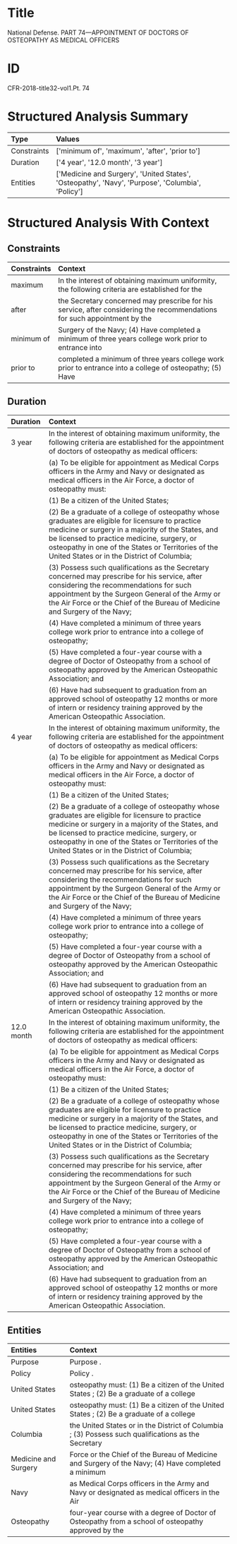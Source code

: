 # Title

 National Defense. PART 74—APPOINTMENT OF DOCTORS OF OSTEOPATHY AS MEDICAL OFFICERS


# ID

 CFR-2018-title32-vol1.Pt. 74


# Structured Analysis Summary

| Type        | Values                                                                                           |
|:------------|:-------------------------------------------------------------------------------------------------|
| Constraints | ['minimum of', 'maximum', 'after', 'prior to']                                                   |
| Duration    | ['4 year', '12.0 month', '3 year']                                                               |
| Entities    | ['Medicine and Surgery', 'United States', 'Osteopathy', 'Navy', 'Purpose', 'Columbia', 'Policy'] |


# Structured Analysis With Context

 


## Constraints

| Constraints   | Context                                                                                                                  |
|:--------------|:-------------------------------------------------------------------------------------------------------------------------|
| maximum       | In the interest of obtaining  maximum uniformity, the following criteria are established for the                         |
| after         | the Secretary concerned may prescribe for his service, after considering the recommendations for such appointment by the |
| minimum of    | Surgery of the Navy; (4) Have completed a minimum of three years college work prior to entrance into                     |
| prior to      | completed a minimum of three years college work prior to entrance into a college of osteopathy; (5) Have                 |


## Duration

| Duration   | Context                                                                                                                                                                                                                                                                                                                  |
|:-----------|:-------------------------------------------------------------------------------------------------------------------------------------------------------------------------------------------------------------------------------------------------------------------------------------------------------------------------|
| 3 year     | In the interest of obtaining maximum uniformity, the following criteria are established for the appointment of doctors of osteopathy as medical officers:                                                                                                                                                                |
|            |               (a) To be eligible for appointment as Medical Corps officers in the Army and Navy or designated as medical officers in the Air Force, a doctor of osteopathy must:                                                                                                                                         |
|            |               (1) Be a citizen of the United States;                                                                                                                                                                                                                                                                     |
|            |               (2) Be a graduate of a college of osteopathy whose graduates are eligible for licensure to practice medicine or surgery in a majority of the States, and be licensed to practice medicine, surgery, or osteopathy in one of the States or Territories of the United States or in the District of Columbia; |
|            |               (3) Possess such qualifications as the Secretary concerned may prescribe for his service, after considering the recommendations for such appointment by the Surgeon General of the Army or the Air Force or the Chief of the Bureau of Medicine and Surgery of the Navy;                                   |
|            |               (4) Have completed a minimum of three years college work prior to entrance into a college of osteopathy;                                                                                                                                                                                                   |
|            |               (5) Have completed a four-year course with a degree of Doctor of Osteopathy from a school of osteopathy approved by the American Osteopathic Association; and                                                                                                                                              |
|            |               (6) Have had subsequent to graduation from an approved school of osteopathy 12 months or more of intern or residency training approved by the American Osteopathic Association.                                                                                                                            |
| 4 year     | In the interest of obtaining maximum uniformity, the following criteria are established for the appointment of doctors of osteopathy as medical officers:                                                                                                                                                                |
|            |               (a) To be eligible for appointment as Medical Corps officers in the Army and Navy or designated as medical officers in the Air Force, a doctor of osteopathy must:                                                                                                                                         |
|            |               (1) Be a citizen of the United States;                                                                                                                                                                                                                                                                     |
|            |               (2) Be a graduate of a college of osteopathy whose graduates are eligible for licensure to practice medicine or surgery in a majority of the States, and be licensed to practice medicine, surgery, or osteopathy in one of the States or Territories of the United States or in the District of Columbia; |
|            |               (3) Possess such qualifications as the Secretary concerned may prescribe for his service, after considering the recommendations for such appointment by the Surgeon General of the Army or the Air Force or the Chief of the Bureau of Medicine and Surgery of the Navy;                                   |
|            |               (4) Have completed a minimum of three years college work prior to entrance into a college of osteopathy;                                                                                                                                                                                                   |
|            |               (5) Have completed a four-year course with a degree of Doctor of Osteopathy from a school of osteopathy approved by the American Osteopathic Association; and                                                                                                                                              |
|            |               (6) Have had subsequent to graduation from an approved school of osteopathy 12 months or more of intern or residency training approved by the American Osteopathic Association.                                                                                                                            |
| 12.0 month | In the interest of obtaining maximum uniformity, the following criteria are established for the appointment of doctors of osteopathy as medical officers:                                                                                                                                                                |
|            |               (a) To be eligible for appointment as Medical Corps officers in the Army and Navy or designated as medical officers in the Air Force, a doctor of osteopathy must:                                                                                                                                         |
|            |               (1) Be a citizen of the United States;                                                                                                                                                                                                                                                                     |
|            |               (2) Be a graduate of a college of osteopathy whose graduates are eligible for licensure to practice medicine or surgery in a majority of the States, and be licensed to practice medicine, surgery, or osteopathy in one of the States or Territories of the United States or in the District of Columbia; |
|            |               (3) Possess such qualifications as the Secretary concerned may prescribe for his service, after considering the recommendations for such appointment by the Surgeon General of the Army or the Air Force or the Chief of the Bureau of Medicine and Surgery of the Navy;                                   |
|            |               (4) Have completed a minimum of three years college work prior to entrance into a college of osteopathy;                                                                                                                                                                                                   |
|            |               (5) Have completed a four-year course with a degree of Doctor of Osteopathy from a school of osteopathy approved by the American Osteopathic Association; and                                                                                                                                              |
|            |               (6) Have had subsequent to graduation from an approved school of osteopathy 12 months or more of intern or residency training approved by the American Osteopathic Association.                                                                                                                            |


## Entities

| Entities             | Context                                                                                             |
|:---------------------|:----------------------------------------------------------------------------------------------------|
| Purpose              | Purpose .                                                                                           |
| Policy               | Policy .                                                                                            |
| United States        | osteopathy must: (1) Be a citizen of the United States ; (2) Be a graduate of a college             |
| United States        | osteopathy must: (1) Be a citizen of the United States ; (2) Be a graduate of a college             |
| Columbia             | the United States or in the District of Columbia ; (3) Possess such qualifications as the Secretary |
| Medicine and Surgery | Force or the Chief of the Bureau of Medicine and Surgery of the Navy; (4) Have completed a minimum  |
| Navy                 | as Medical Corps officers in the Army and Navy or designated as medical officers in the Air         |
| Osteopathy           | four-year course with a degree of Doctor of Osteopathy from a school of osteopathy approved by the  |


